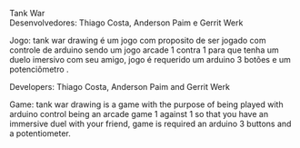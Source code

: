 Tank War <br>
Desenvolvedores: Thiago Costa, Anderson Paim e Gerrit  Werk

Jogo: tank war drawing é um jogo com proposito de ser jogado com controle de arduino sendo um jogo arcade 1 contra 1
para que  tenha um duelo imersivo com seu amigo, jogo é requerido um arduino 3 botões e um potenciômetro .

Developers: Thiago Costa, Anderson Paim and Gerrit Werk

Game: tank war drawing is a game with the purpose of being played with arduino control being an arcade game 1 against 1
so that you have an immersive duel with your friend, game is required an arduino 3 buttons and a potentiometer.


